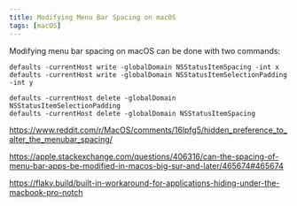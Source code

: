 ```yaml
---
title: Modifying Menu Bar Spacing on macOS
tags: [macOS]
---
```


Modifying menu bar spacing on macOS can be done with two commands:

```
defaults -currentHost write -globalDomain NSStatusItemSpacing -int x
defaults -currentHost write -globalDomain NSStatusItemSelectionPadding -int y
```

```
defaults -currentHost delete -globalDomain NSStatusItemSelectionPadding
defaults -currentHost delete -globalDomain NSStatusItemSpacing
```

https://www.reddit.com/r/MacOS/comments/16lpfg5/hidden_preference_to_alter_the_menubar_spacing/

https://apple.stackexchange.com/questions/406316/can-the-spacing-of-menu-bar-apps-be-modified-in-macos-big-sur-and-later/465674#465674

https://flaky.build/built-in-workaround-for-applications-hiding-under-the-macbook-pro-notch
